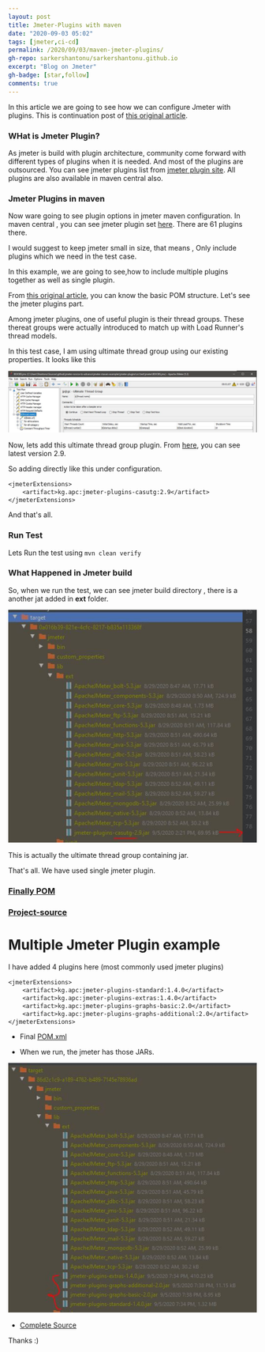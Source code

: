 ```yaml
---
layout: post
title: Jmeter-Plugins with maven
date: "2020-09-03 05:02"
tags: [jmeter,ci-cd]
permalink: /2020/09/03/maven-jmeter-plugins/
gh-repo: sarkershantonu/sarkershantonu.github.io
excerpt: "Blog on Jmeter"
gh-badge: [star,follow]
comments: true
---
```

In this article we are going to see how we can configure Jmeter with plugins. This is continuation post of [this original article](https://sarkershantonu.github.io/2020/08/28/maven-jmeter/).

### WHat is Jmeter Plugin? 
As jmeter is build with plugin architecture, community come forward with different types of plugins when it is needed. And most of the plugins are outsourced. 
You can see jmeter plugins list from [jmeter plugin site](https://jmeter-plugins.org/). All plugins are also available in maven central also. 

### Jmeter Plugins in maven
Now ware going to see plugin options in jmeter maven configuration. In maven central , you can see jmeter plugin set [here](https://mvnrepository.com/artifact/kg.apc). There are 61 plugins there. 

I would suggest to keep jmeter small in size, that means , Only include plugins which we need in the test case. 

In this example, we are going to see,how to include multiple plugins together as well as single plugin. 

From [this original article](https://sarkershantonu.github.io/2020/08/28/maven-jmeter/), you can know the basic POM structure. Let's see the jmeter plugins part. 

Among jmeter plugins, one of useful plugin is their thread groups. These thereat groups were actually introduced to match up with Load Runner's thread models. 

In this test case, I am using ultimate thread group using our existing properties. It looks like this 

![ultimate-thread-group](/images/jmeter-maven/ultimate-threadGroup.JPG)

Now, lets add this ultimate thread group plugin. From [here](https://mvnrepository.com/artifact/kg.apc/jmeter-plugins-casutg), you can see latest version 2.9. 

So adding directly like this under configuration. 

```
<jmeterExtensions>
    <artifact>kg.apc:jmeter-plugins-casutg:2.9</artifact>
</jmeterExtensions>
```

And that's all. 
### Run Test 
Lets Run the test using ``` mvn clean verify ```

### What Happened in Jmeter build 
So, when we run the test, we can see jmeter build directory , there is a another jat added in **ext** folder. 

![jmeter-plugins](/images/jmeter-maven/jmeter-plugins-jar.JPG)

This is actually the ultimate thread group containing jar. 

That's all. We have used single jmeter plugin. 

### [Finally POM ](https://github.com/sarkershantonu/jmeter-novice-to-advance/blob/master/jmeter-maven-examples/jmeter-plugins/pom.xml)

### [Project-source](https://github.com/sarkershantonu/jmeter-novice-to-advance/tree/master/jmeter-maven-examples/jmeter-plugins)

# Multiple Jmeter Plugin example 
I have added 4 plugins here (most commonly used jmeter plugins)

```
<jmeterExtensions>
    <artifact>kg.apc:jmeter-plugins-standard:1.4.0</artifact>
    <artifact>kg.apc:jmeter-plugins-extras:1.4.0</artifact>
    <artifact>kg.apc:jmeter-plugins-graphs-basic:2.0</artifact>
    <artifact>kg.apc:jmeter-plugins-graphs-additional:2.0</artifact>
</jmeterExtensions>
```

- Final [POM.xml](https://github.com/sarkershantonu/jmeter-novice-to-advance/blob/master/jmeter-maven-examples/jmeter-multiple-plugins/pom.xml)

- When we run, the jmeter has those JARs. 

![jmeter-multiple-plugins](/images/jmeter-maven/jmeter-multiple-plugins-jar.JPG)

- [Complete Source](https://github.com/sarkershantonu/jmeter-novice-to-advance/tree/master/jmeter-maven-examples/jmeter-multiple-plugins)

Thanks :) 